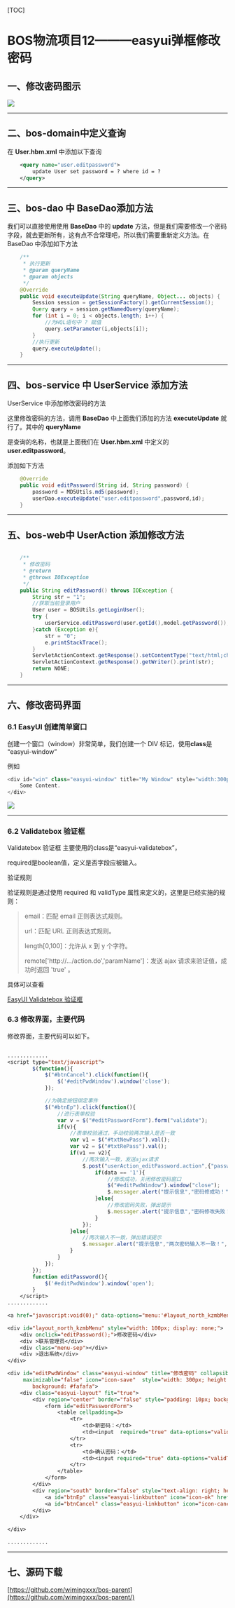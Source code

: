 [TOC]


# BOS物流项目12———easyui弹框修改密码


## 一、修改密码图示

![](../image/12/1.gif)


----


## 二、bos-domain中定义查询

在 **User.hbm.xml** 中添加以下查询

```xml
    <query name="user.editpassword">
        update User set password = ? where id = ?
    </query>
```


---

## 三、bos-dao 中 BaseDao添加方法


我们可以直接使用使用 **BaseDao** 中的 **update** 方法，但是我们需要修改一个密码字段，就去更新所有，这有点不合常理吧，所以我们需要重新定义方法。在 BaseDao 中添加如下方法

```java
    /**
     * 执行更新
     * @param queryName
     * @param objects
     */
    @Override
    public void executeUpdate(String queryName, Object... objects) {
        Session session = getSessionFactory().getCurrentSession();
        Query query = session.getNamedQuery(queryName);
        for (int i = 0; i < objects.length; i++) {
            //为HQL语句中 ? 赋值
            query.setParameter(i,objects[i]);
        }
        //执行更新
        query.executeUpdate();
    }
```

---

## 四、bos-service 中 UserService 添加方法

UserService 中添加修改密码的方法

这里修改密码的方法，调用 **BaseDao** 中上面我们添加的方法 **executeUpdate** 就行了。其中的 **queryName**

是查询的名称，也就是上面我们在 **User.hbm.xml** 中定义的 **user.editpassword**。

添加如下方法

```java
    @Override
    public void editPassword(String id, String password) {
        password = MD5Utils.md5(password);
        userDao.executeUpdate("user.editpassword",password,id);
    }
```

---

## 五、bos-web中 UserAction 添加修改方法

```java

    /**
     * 修改密码
     * @return
     * @throws IOException
     */
    public String editPassword() throws IOException {
        String str = "1";
        //获取当前登录用户
        User user = BOSUtils.getLoginUser();
        try {
            userService.editPassword(user.getId(),model.getPassword());
        }catch (Exception e){
            str = "0";
            e.printStackTrace();
        }
        ServletActionContext.getResponse().setContentType("text/html;charset=utf-8");
        ServletActionContext.getResponse().getWriter().print(str);
        return NONE;
    }
```


---

## 六、修改密码界面

### 6.1 EasyUI 创建简单窗口

创建一个窗口（window）非常简单，我们创建一个 DIV 标记，使用**class**是 “easyui-window”

例如

```java
<div id="win" class="easyui-window" title="My Window" style="width:300px;height:100px;padding:5px;">
	Some Content.
</div>
```

![](../image/12/1.png)


---

### 6.2 Validatebox 验证框


Validatebox 验证框 主要使用的class是“easyui-validatebox”，

required是boolean值，定义是否字段应被输入。

验证规则

验证规则是通过使用 required 和 validType 属性来定义的，这里是已经实施的规则：
>email：匹配 email 正则表达式规则。
>
>url：匹配 URL 正则表达式规则。
>
>length[0,100]：允许从 x 到 y 个字符。
>
>remote['http://.../action.do','paramName']：发送 ajax 请求来验证值，成功时返回 'true' 。

具体可以查看

[EasyUI Validatebox 验证框](http://www.jeasyui.net/plugins/167.html)



### 6.3 修改界面，主要代码

修改界面，主要代码可以如下。

```jsp

.............
<script type="text/javascript">
        $(function(){
            $("#btnCancel").click(function(){
                $('#editPwdWindow').window('close');
            });

            //为确定按钮绑定事件
            $("#btnEp").click(function(){
                //进行表单校验
                var v = $("#editPasswordForm").form("validate");
                if(v){
                    //表单校验通过，手动校验两次输入是否一致
                    var v1 = $("#txtNewPass").val();
                    var v2 = $("#txtRePass").val();
                    if(v1 == v2){
                        //两次输入一致，发送ajax请求
                        $.post("userAction_editPassword.action",{"password":v1},function(data){
                            if(data == '1'){
                                //修改成功，关闭修改密码窗口
                                $("#editPwdWindow").window("close");
                                $.messager.alert("提示信息","密码修成功！","info");
                            }else{
                                //修改密码失败，弹出提示
                                $.messager.alert("提示信息","密码修改失败！","error");
                            }
                        });
                    }else{
                        //两次输入不一致，弹出错误提示
                        $.messager.alert("提示信息","两次密码输入不一致！","warning");
                    }
                }
            });
        });
        function editPassword(){
            $('#editPwdWindow').window('open');
        }
    </script>
.............

<a href="javascript:void(0);" data-options="menu:'#layout_north_kzmbMenu',iconCls:'icon-help'" class="easyui-menubutton">控制面板</a>

<div id="layout_north_kzmbMenu" style="width: 100px; display: none;">
    <div onclick="editPassword();">修改密码</div>
    <div >联系管理员</div>
    <div class="menu-sep"></div>
    <div >退出系统</div>
</div>

<div id="editPwdWindow" class="easyui-window" title="修改密码" collapsible="false" minimizable="false" modal="true" closed="true" resizable="false"
     maximizable="false" icon="icon-save"  style="width: 300px; height: 160px; padding: 5px;
        background: #fafafa">
    <div class="easyui-layout" fit="true">
        <div region="center" border="false" style="padding: 10px; background: #fff; border: 1px solid #ccc;">
            <form id="editPasswordForm">
                <table cellpadding=3>
                    <tr>
                        <td>新密码：</td>
                        <td><input  required="true" data-options="validType:'length[4,6]'" id="txtNewPass" type="Password" class="txt01 easyui-validatebox" /></td>
                    </tr>
                    <tr>
                        <td>确认密码：</td>
                        <td><input required="true" data-options="validType:'length[4,6]'" id="txtRePass" type="Password" class="txt01 easyui-validatebox" /></td>
                    </tr>
                </table>
            </form>
        </div>
        <div region="south" border="false" style="text-align: right; height: 30px; line-height: 30px;">
            <a id="btnEp" class="easyui-linkbutton" icon="icon-ok" href="javascript:void(0)" >确定</a>
            <a id="btnCancel" class="easyui-linkbutton" icon="icon-cancel" href="javascript:void(0)">取消</a>
        </div>
    </div>

</div>

.............
```


----

## 七、源码下载

[https://github.com/wimingxxx/bos-parent](https://github.com/wimingxxx/bos-parent/)